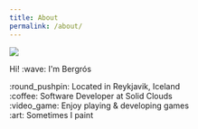```yaml
---
title: About
permalink: /about/
---
```


<img src="../assets/photoself.png">

<p class="lead">Hi! :wave: I'm Bergrós</p>

<p>
:round_pushpin: Located in Reykjavik, Iceland<br>
:coffee: Software Developer at Solid Clouds<br>
:video_game: Enjoy playing & developing games<br>
:art: Sometimes I paint
</p>